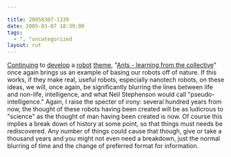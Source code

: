```yaml
---

title: 20050307-1339
date: 2005-03-07 18:39:00
tags:
  - ", "uncategorized
layout: rut
---
```


<p> <a href="./view.php?date=20050204-1128">Continuing</a>
to <a href="./view.php?date=20050211-1421">develop</a>
a <a href="./view.php?date=20050218-1203">robot</a>
<a href="/view.php?date=20050221-1119">theme</a>, "<a href="http://news.bbc.co.uk/2/hi/science/nature/4319739.stm">Ants -
learning from the collective</a>" once again brings us an example
of basing our robots off of nature.  If this works, if they make
real, useful robots, especially nanotech robots, on these ideas,
we will, once again, be significantly blurring the lines between
life and non-life, intelligence, and what Neil Stephenson would
call "pseudo-intelligence."  Again, I raise the specter of irony:
several hundred years from now, the thought of these robots having
been created will be as ludicrous to "science" as the thought
of man having been created is now.  Of course this implies a
break down of history at some point, so that things must needs be
rediscovered.  Any number of things could cause that though, give
or take a thousand years and you might not even need a breakdown,
just the normal blurring of time and the change of preferred format
for information.</p>

